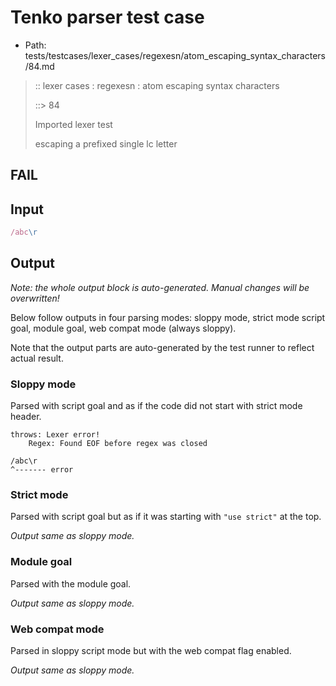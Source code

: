 # Tenko parser test case

- Path: tests/testcases/lexer_cases/regexesn/atom_escaping_syntax_characters/84.md

> :: lexer cases : regexesn : atom escaping syntax characters
>
> ::> 84
>
> Imported lexer test
>
> escaping a prefixed single lc letter

## FAIL

## Input

`````js
/abc\r
`````

## Output

_Note: the whole output block is auto-generated. Manual changes will be overwritten!_

Below follow outputs in four parsing modes: sloppy mode, strict mode script goal, module goal, web compat mode (always sloppy).

Note that the output parts are auto-generated by the test runner to reflect actual result.

### Sloppy mode

Parsed with script goal and as if the code did not start with strict mode header.

`````
throws: Lexer error!
    Regex: Found EOF before regex was closed

/abc\r
^------- error
`````

### Strict mode

Parsed with script goal but as if it was starting with `"use strict"` at the top.

_Output same as sloppy mode._

### Module goal

Parsed with the module goal.

_Output same as sloppy mode._

### Web compat mode

Parsed in sloppy script mode but with the web compat flag enabled.

_Output same as sloppy mode._
